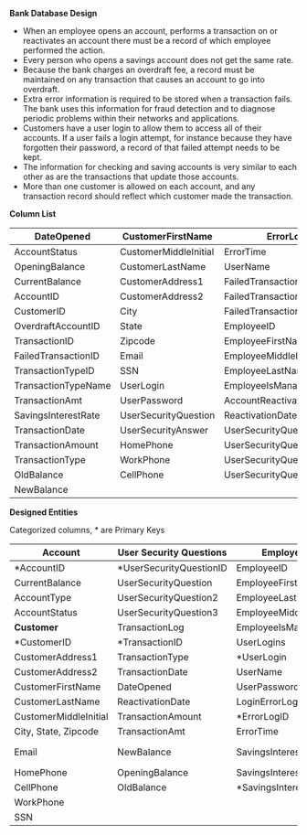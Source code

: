 **Bank Database Design**

- When an employee opens an account, performs a transaction on or reactivates an account there must be a record of which employee performed the action.
- Every person who opens a savings account does not get the same rate.
- Because the bank charges an overdraft fee, a record must be maintained on any transaction that causes an account to go into overdraft.
- Extra error information is required to be stored when a transaction fails.  The bank uses this information for fraud detection and to diagnose periodic problems within their networks and applications.
- Customers have a user login to allow them to access all of their accounts. If a user fails a login attempt, for instance because they have forgotten their password, a record of that failed attempt needs to be kept.
- The information for checking and saving accounts is very similar to each other as are the transactions that update those accounts.
- More than one customer is allowed on each account, and any transaction record should reflect which customer made the transaction.

**Column List**

| DateOpened | CustomerFirstName | ErrorLogID |
| --- | --- | --- |
| AccountStatus | CustomerMiddleInitial | ErrorTime |
| OpeningBalance | CustomerLastName | UserName |
| CurrentBalance | CustomerAddress1 | FailedTransactionErrorID |
| AccountID | CustomerAddress2 | FailedTransactionXML |
| CustomerID | City | FailedTransactionErrorTime |
| OverdraftAccountID | State | EmployeeID |
| TransactionID | Zipcode | EmployeeFirstName |
| FailedTransactionID | Email | EmployeeMiddleInitial |
| TransactionTypeID | SSN | EmployeeLastName |
| TransactionTypeName | UserLogin | EmployeeIsManager |
| TransactionAmt | UserPassword | AccountReactivationLogID |
| SavingsInterestRate | UserSecurityQuestion | ReactivationDate   |
| TransactionDate | UserSecurityAnswer | UserSecurityQuestion2 |
| TransactionAmount | HomePhone   | UserSecurityQuestionAnswer2 |
| TransactionType | WorkPhone | UserSecurityQuestion3 |
| OldBalance | CellPhone | UserSecurityQuestionAnswer3 |
| NewBalance |   |   |





**Designed Entities**

Categorized columns, \* are Primary Keys

| **Account** | **User Security Questions** | **Employee** | **Transaction Type** |
| --- | --- | --- | --- |
| \*AccountID | \*UserSecurityQuestionID | EmployeeID   | \*TransactionTypeID |
| CurrentBalance | UserSecurityQuestion | EmployeeFirstName   | TransactionTypeName |
| AccountType | UserSecurityQuestion2 | EmployeeLastName   | AccountReactivationLogID |
| AccountStatus | UserSecurityQuestion3 | EmployeeMiddleInitial   | **UserSecurityAnswers** |
| **Customer** | TransactionLog | EmployeeIsManager   | \*UserAnswerID |
| \*CustomerID | \*TransactionID | UserLogins | UserSecurityQuestionAnswer |
| CustomerAddress1 | TransactionType | \*UserLogin | UserSecurityQuestionAnswer2   |
| CustomerAddress2 | TransactionDate | UserName   | UserSecurityQuestionAnswer3 |
| CustomerFirstName | DateOpened | UserPassword   | **Over Draft Log** |
| CustomerLastName | ReactivationDate | LoginErrorLog | OverdraftAccountID |
| CustomerMiddleInitial | TransactionAmount | \*ErrorLogID   | **Failed Transaction Log** |
| City, State, Zipcode | TransactionAmt | ErrorTime | \*FailedTransactionID   |
| Email | NewBalance | SavingsInterestRates | FailedTransactionXML, ErrorTime |
| HomePhone | OpeningBalance | SavingsInterestRateID   | **Failed Transaction Error Type** |
| CellPhone | OldBalance | \*SavingsInterestRate | \*FailedTransactionErrorID |
| WorkPhone |   |   | FailedTransactionErrorTime |
| SSN |   |   |   |
